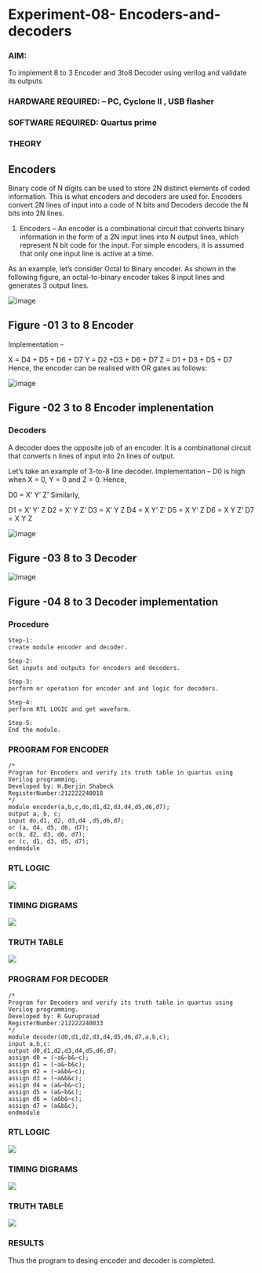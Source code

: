 # Experiment-08- Encoders-and-decoders 
### AIM: 
To implement 8 to 3 Encoder and  3to8 Decoder using verilog and validate its outputs
### HARDWARE REQUIRED:  – PC, Cyclone II , USB flasher
### SOFTWARE REQUIRED:   Quartus prime
### THEORY 
## Encoders
Binary code of N digits can be used to store 2N distinct elements of coded information. This is what encoders and decoders are used for. Encoders convert 2N lines of input into a code of N bits and Decoders decode the N bits into 2N lines.

1. Encoders –
An encoder is a combinational circuit that converts binary information in the form of a 2N input lines into N output lines, which represent N bit code for the input. For simple encoders, it is assumed that only one input line is active at a time.

As an example, let’s consider Octal to Binary encoder. As shown in the following figure, an octal-to-binary encoder takes 8 input lines and generates 3 output lines.

![image](https://user-images.githubusercontent.com/36288975/171543588-bc0746df-a173-4b35-989e-5fb7d385fe8a.png)
## Figure -01 3 to 8 Encoder 


Implementation –

X = D4 + D5 + D6 + D7
Y = D2 +D3 + D6 + D7
Z = D1 + D3 + D5 + D7 
Hence, the encoder can be realised with OR gates as follows:


![image](https://user-images.githubusercontent.com/36288975/171543740-68403b82-aa93-4c98-9343-f32b14885a2e.png)
## Figure -02 3 to 8 Encoder implenentation 

 ### Decoders 
A decoder does the opposite job of an encoder. It is a combinational circuit that converts n lines of input into 2n lines of output.

Let’s take an example of 3-to-8 line decoder.
Implementation –
D0 is high when X = 0, Y = 0 and Z = 0. Hence,

D0 = X’ Y’ Z’ 
Similarly,

D1 = X’ Y’ Z
D2 = X’ Y Z’
D3 = X’ Y Z
D4 = X Y’ Z’
D5 = X Y’ Z
D6 = X Y Z’
D7 = X Y Z 


![image](https://user-images.githubusercontent.com/36288975/171543978-ee2d0671-2846-40a1-8705-507fd6287a49.png)
## Figure -03 8 to 3 Decoder 



![image](https://user-images.githubusercontent.com/36288975/171543866-5a6eace6-8683-49d7-9c4f-a7cb30ec3035.png)
## Figure -04 8 to 3 Decoder implementation 

### Procedure
```
Step-1:
create module encoder and decoder.

Step-2:
Get inputs and outputs for encoders and decoders.

Step-3:
perform or operation for encoder and and logic for decoders.

Step-4:
perform RTL LOGIC and get waveform.

Step-5:
End the module.
```
### PROGRAM FOR ENCODER
```
/*
Program for Encoders and verify its truth table in quartus using Verilog programming.
Developed by: H.Berjin Shabeck
RegisterNumber:212222240018
*/
module encoder(a,b,c,do,d1,d2,d3,d4,d5,d6,d7);
output a, b, c; 
input do,d1, d2, d3,d4 ,d5,d6,d7;
or (a, d4, d5, d6, d7);
or(b, d2, d3, d6, d7); 
or (c, d1, d3, d5, d7);
endmodule
```
### RTL LOGIC  
![](./encoderrtl.png)
### TIMING DIGRAMS  
![](./encoderwave.png)
### TRUTH TABLE 
![](./encodertt.png)

### PROGRAM FOR DECODER
```
/*
Program for Decoders and verify its truth table in quartus using Verilog programming.
Developed by: R Guruprasad
RegisterNumber:212222240033
*/
module decoder(d0,d1,d2,d3,d4,d5,d6,d7,a,b,c);
input a,b,c:
output d0,d1,d2,d3,d4,d5,d6,d7;
assign d0 = (~a&~b&~c);
assign d1 = (~a&~b&c);
assign d2 = (~a&b&~c);
assign d3 = (~a&b&c);
assign d4 = (a&~b&~c);
assign d5 = (a&~b&c);
assign d6 = (a&b&~c);
assign d7 = (a&b&c);
endmodule
```
### RTL LOGIC  
![](./decoderrtl.png)
### TIMING DIGRAMS  
![](./decoderwave.png)
### TRUTH TABLE 
![](./decodertt.png)
### RESULTS 
Thus the program to desing encoder and decoder is completed.

